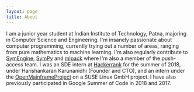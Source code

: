 ```yaml
---
layout: page
title: About
---
```


I am a junior year student at Indian Institute of Technology, Patna, majoring in Computer Science and Engineering. I'm insanely passionate about computer programming, currently trying out a number of areas, ranging from pure mathematics to machine learning. I'm also regularly contribute to [SymEngine](https://github.com/symengine/symengine), [SymPy](https://github.com/sympy/sympy) and [mlpack](https://github.com/mlpack/mlpack) where I'm also a member of the push-access team. I was an SDE intern at [Hackerrank](https://www.hackerrank.com/) for the summer of 2018, under Harishankaran Karunanidhi (Founder and CTO), and an intern under the [OpenMainframeProject](https://www.openmainframeproject.org/) on a SUSE Linux GmbH project. I have also previously participated in Google Summer of Code in 2018 and 2017.
